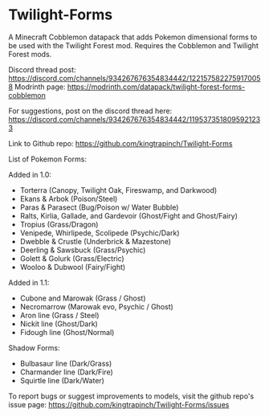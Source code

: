 # Twilight-Forms
A Minecraft Cobblemon datapack that adds Pokemon dimensional forms to be used with the Twilight Forest mod. Requires the Cobblemon and Twilight Forest mods.

Discord thread post: https://discord.com/channels/934267676354834442/1221575822759170058
Modrinth page: https://modrinth.com/datapack/twilight-forest-forms-cobblemon

For suggestions, post on the discord thread here: https://discord.com/channels/934267676354834442/1195373518095921233

Link to Github repo: https://github.com/kingtrapinch/Twilight-Forms

List of Pokemon Forms:

Added in 1.0: 

- Torterra (Canopy, Twilight Oak, Fireswamp, and Darkwood)
- Ekans & Arbok (Poison/Steel)
- Paras & Parasect (Bug/Poison w/ Water Bubble)
- Ralts, Kirlia, Gallade, and Gardevoir (Ghost/Fight and Ghost/Fairy)
- Tropius (Grass/Dragon)
- Venipede, Whirlipede, Scolipede (Psychic/Dark)
- Dwebble & Crustle (Underbrick & Mazestone)
- Deerling & Sawsbuck (Grass/Psychic)
- Golett & Golurk (Grass/Electric)
- Wooloo & Dubwool (Fairy/Fight)

Added in 1.1: 

- Cubone and Marowak (Grass / Ghost)
- Necromarrow (Marowak evo, Psychic / Ghost)
- Aron line (Grass / Steel)
- Nickit line (Ghost/Dark)
- Fidough line (Ghost/Normal)

Shadow Forms: 
- Bulbasaur line (Dark/Grass)
- Charmander line (Dark/Fire)
- Squirtle line (Dark/Water)

To report bugs or suggest improvements to models, visit the github repo's issue page: https://github.com/kingtrapinch/Twilight-Forms/issues